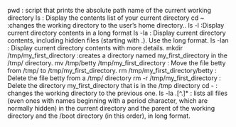 pwd : script that prints the absolute path name of the current working directory
ls : Display the contents list of your current directory
cd ~ :changes the working directory to the user’s home directory..
ls -l :Display current directory contents in a long format
ls -la : Display current directory contents, including hidden files (starting with .). Use the long format.
ls -lan : Display current directory contents with more details.
mkdir /tmp/my_first_directory :creates a directory named my_first_directory in the /tmp/ directory.
mv /tmp/betty /tmp/my_first_directory : Move the file betty from /tmp/ to /tmp/my_first_directory.
rm /tmp/my_first_directory/betty : Delete the file betty from a /tmp/ directory
rm -r /tmp/my_first_directory : Delete the directory my_first_directory that is in the /tmp directory
cd - :  changes the working directory to the previous one.
ls -la .[^.]*  : lists all files (even ones with names beginning with a period character, which are normally hidden) in the current directory and the parent of the working directory and the /boot directory (in this order), in long format.

